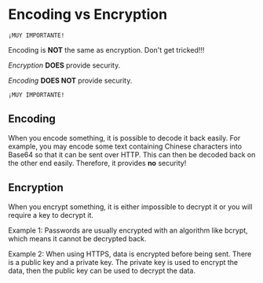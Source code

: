 # Encoding vs Encryption

```
¡MUY IMPORTANTE!
```
Encoding is **NOT** the same as encryption. Don't get tricked!!!

*Encryption* **DOES** provide security.

*Encoding* **DOES NOT** provide security.
```
¡MUY IMPORTANTE!
```

## Encoding

When you encode something, it is possible to decode it back easily. For example, you may encode some text containing Chinese characters into Base64 so that it can be sent over HTTP. This can then be decoded back on the other end easily. Therefore, it provides **no** security!

## Encryption

When you encrypt something, it is either impossible to decrypt it or you will require a key to decrypt it.

Example 1: Passwords are usually encrypted with an algorithm like bcrypt, which means it cannot be decrypted back.

Example 2: When using HTTPS, data is encrypted before being sent. There is a public key and a private key. The private key is used to encrypt the data, then the public key can be used to decrypt the data.

